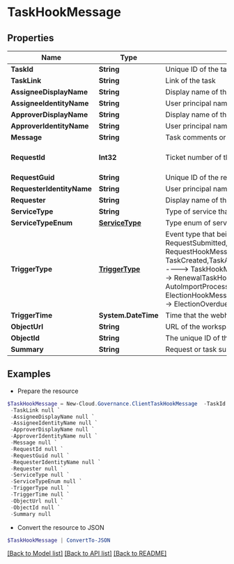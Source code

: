 # TaskHookMessage
## Properties

Name | Type | Description | Notes
------------ | ------------- | ------------- | -------------
**TaskId** | **String** | Unique ID of the task | [optional] 
**TaskLink** | **String** | Link of the task | [optional] 
**AssigneeDisplayName** | **String** | Display name of the task assignee | [optional] 
**AssigneeIdentityName** | **String** | User principal name of the task assignee | [optional] 
**ApproverDisplayName** | **String** | Display name of the task assignee | [optional] 
**ApproverIdentityName** | **String** | User principal name of the task assignee | [optional] 
**Message** | **String** | Task comments or error message | [optional] 
**RequestId** | **Int32** | Ticket number of the request | [optional] [default to 0]
**RequestGuid** | **String** | Unique ID of the request | [optional] 
**RequesterIdentityName** | **String** | User principal name of the requester | [optional] 
**Requester** | **String** | Display name of the requester | [optional] 
**ServiceType** | **String** | Type of service that is used to submit this request | [optional] 
**ServiceTypeEnum** | [**ServiceType**](ServiceType.md) | Type enum of service that is used to submit this request | [optional] 
**TriggerType** | [**TriggerType**](TriggerType.md) | Event type that being triggered, available values and corresponding messages:                          RequestSubmitted,RequestCompleted,RequestCancelled ----&gt; RequestHookMessage             TaskCreated,TaskApproved,TaskRejected,ErrorTaskCreated,TaskRetried,TaskSkipped ----&gt; TaskHookMessage             RenewalSuccess RenewalException,RenewalOverdue ----&gt; RenewalTaskHookMessage             FullyAutoImportSuccess,ConfirmDetailSuccess ----&gt; AutoImportProcessHookMessage             ElectionCompleted,ElectionOverdue ---&gt; ElectionHookMessage             LifecycleInactiveTaskCreated,LifecycleLeaseTaskCreated ----&gt; ElectionOverdue | [optional] 
**TriggerTime** | **System.DateTime** | Time that the webhook is triggered | [optional] 
**ObjectUrl** | **String** | URL of the workspace | [optional] 
**ObjectId** | **String** | The unique ID of the workspace | [optional] 
**Summary** | **String** | Request or task summary | [optional] 

## Examples

- Prepare the resource
```powershell
$TaskHookMessage = New-Cloud.Governance.ClientTaskHookMessage  -TaskId null `
 -TaskLink null `
 -AssigneeDisplayName null `
 -AssigneeIdentityName null `
 -ApproverDisplayName null `
 -ApproverIdentityName null `
 -Message null `
 -RequestId null `
 -RequestGuid null `
 -RequesterIdentityName null `
 -Requester null `
 -ServiceType null `
 -ServiceTypeEnum null `
 -TriggerType null `
 -TriggerTime null `
 -ObjectUrl null `
 -ObjectId null `
 -Summary null
```

- Convert the resource to JSON
```powershell
$TaskHookMessage | ConvertTo-JSON
```

[[Back to Model list]](../README.md#documentation-for-models) [[Back to API list]](../README.md#documentation-for-api-endpoints) [[Back to README]](../README.md)

